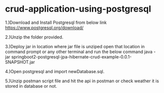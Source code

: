 # crud-application-using-postgresql
1.)Download and Install Postgresql from below link
   https://www.postgresql.org/download/

2.)Unzip the folder provided.

3.)Deploy jar in location where jar file is unziped open that location in command prompt or any other terminal and run the below command
   java -jar springboot2-postgresql-jpa-hibernate-crud-example-0.0.1-SNAPSHOT.jar

4.)Open postgresql and import newDatabase.sql.

5.)Unzip postman script file and hit the api in postman or check weather it is stored in database or not. 


